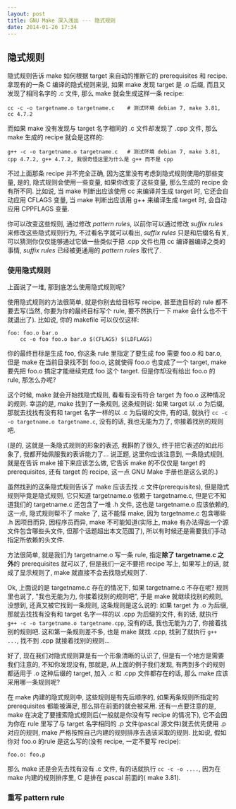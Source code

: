 ```yaml
---
layout: post
title: GNU Make 深入浅出 --- 隐式规则
date: 2014-01-26 17:34
---
```


## 隐式规则

隐式规则告诉 make 如何根据 target 来自动的推断它的 prerequisites 和 recipe. 拿现有的一条 C 编译的隐式规则来说, 如果 make 发现 target 是 .o 后缀, 而且又发现了相同名字的 .c 文件, 那么 make 就会生成这样一条 recipe: 

    cc -c -o targetname.o targetname.c    # 测试环境 debian 7, make 3.81, cc 4.7.2

而如果 make 没有发现与 target 名字相同的 .c 文件却发现了 .cpp 文件, 那么 make 生成的 recipe 就会是这样的:

    g++ -c -o targetname.o targetname.c   # 测试环境 debian 7, make 3.81, cpp 4.7.2, g++ 4.7.2, 我很奇怪这里为什么是 g++ 而不是 cpp

不过上面那条 recipe 并不完全正确, 因为这里没有考虑到隐式规则使用的那些变量, 是的, 隐式规则会使用一些变量, 如果你改变了这些变量, 那么生成的 recipe 会有所不同. 比如说, 当 make 判断出应该使用 cc 来编译并生成 target 时, 它还会自动应用 CFLAGS 变量, 当 make 判断出应该用 g++ 来编译生成 target 时, 会自动应用 CPPFLAGS 变量.

你可以改变这些规则, 通过修改 _pattern rules_, 以前你可以通过修改 _suffix rules_ 来修改这些隐式规则行为, 不过看名字就可以看出, _suffix rules_ 只是和后缀名有关, 可以猜测你仅仅能够通过它做一些类似于把 .cpp 文件也用 cc 编译器编译之类的事情, _suffix rules_ 已经被更通用的 _pattern rules_ 取代了.

### 使用隐式规则

上面说了一堆, 那到底怎么使用隐式规则呢?

使用隐式规则的方法很简单, 就是你别去给目标写 recipe, 甚至连目标的 rule 都不要去写(当然, 你要为你的最终目标写个 rule, 要不然执行一下 make 会什么也不干就退出了). 比如说, 你的 makefile 可以仅仅这样:

    foo: foo.o bar.o
        cc -o foo foo.o bar.o $(CFLAGS) $(LDFLAGS)

你的最终目标是生成 foo, 你这条 rule 里指定了要生成 foo 需要 foo.o 和 bar.o, 但是 make 在当前目录找不到 foo.o, 这就使得 foo.o 也变成了一个 target, make 要先把 foo.o 搞定才能继续完成 foo 这个 target. 但是你却没有给出 foo.o 的 rule, 那怎么办呢? 

这个时候, make 就会开始找隐式规则, 看看有没有符合 target 为 foo.o 这种情况的规则. 幸运的是, make 找到了一条规则, 这条规则说: 如果 target 以 .o 为后缀, 那就去找找有没有和 target 名字一样的以 .c 为后缀的文件, 有的话, 就执行 `cc -c -o targetname.o targetname.c`, 没有的话, 我也无能为力了, 你接着找别的规则吧. 

(是的, 这就是一条隐式规则的形象的表述, 我斟酌了很久, 终于把它表述的如此形象了, 我都开始佩服我的表诉能力了... 说正题, 这里你应该注意到, 一条隐式规则, 就是在告诉 make 接下来应该怎么做, 它告诉 make 的不仅仅是 target 的 prerequisites, 还有 target 的 recipe, 这一点 GNU Make 手册也是这么说的.)

虽然找到的这条隐式规则告诉了 make 应该去找 .c 文件(prerequisites), 但是隐式规则毕竟是隐式规则, 它只知道 targetname.o 依赖于 targetname.c, 但是它不知道我们的 targetname.c 还包含了一堆 .h 文件, 这也是 targetname.o 应该依赖的, 这一点, 隐式规则帮不了 make 了, 这不能怪 make, 因为 targetname.c 包含哪些 .h 因项目而异, 因程序员而异, make 不可能知道(实际上, make 有办法得出一个源文件包含哪些头文件, 但那个话题超出本文范围了), 所以有时候还是需要我们手动指定所依赖的头文件.

方法很简单, 就是我们为 targetname.o 写一条 rule, 指定**除了 targetname.c 之外**的 prerequisites 就可以了, 但是我们一定不要把 recipe 写上, 如果写上的话, 就成了显示规则了, make 就直接不会去找隐式规则了.

Ok, 上面说的是 targetname.c 存在的情况下, 如果 targetname.c 不存在呢? 规则里也说了, "我也无能为力, 你接着找别的规则吧", 于是 make 就继续找别的规则, 没想到, 还真又被它找到一条规则, 这条规则是这么说的: 如果 target 为 .o 为后缀, 那就去找找有没有和 target 名字一样的以 .cpp 为后缀的文件, 有的话, 就执行 ` g++ -c -o targetname.o targetname.cpp`, 没有的话, 我也无能为力了, 你接着找别的规则吧. 这和第一条规则差不多, 也是 make 就找 .cpp, 找到了就执行 `g++ ...`, 找不到 .cpp 就接着找别的规则...

好了, 现在我们对隐式规则算是有一个形象清晰的认识了, 但是有一个地方是需要我们注意的, 不知你发现没有, 那就是, 从上面的例子我们发现, 有两到多个的规则都适用于 .o 这种后缀的 target, 加入 .c 和 .cpp 文件都存在的话, 那么 make 应该采用哪一条规则呢? 

在 make 内建的隐式规则中, 这些规则是有先后顺序的, 如果两条规则所指定的 prerequisites 都能被满足, 那么排在前面的就会被采用. 还有一点要注意的是, make 在决定了要搜索隐式规则后(一般就是你没有写 recipe 的情况下), 它不会因为你在 rule 里写了与 target 名字相同的 .p 文件(pascal 源文件)就去优先使用 .p 对应的规则, make 严格按照自己内建的规则排序去选该采取的规则. 比如说, 假如你对 foo.o 的rule 是这么写的(没有 recipe, 一定不要写 recipe):

    foo.o: foo.p 

那么 make 还是会先去找有没有 .c 文件, 有的话就执行 `cc -c -o ....`, 因为在 make 内建的规则排序里, C 是排在 pascal 前面的( make 3.81).

### 重写 pattern rule



